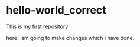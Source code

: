 # hello-world_correct
This is my first repository

here i am going to make changes
which i have done.
